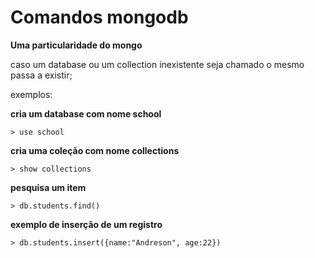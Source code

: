 # Comandos mongodb

**Uma particularidade do mongo**

caso um database ou um collection inexistente seja chamado o mesmo passa a existir;

exemplos:

**cria um database com nome school**

```sql=
> use school
```

**cria uma coleção com nome collections**

```sql=
> show collections
```

**pesquisa um item**

```sql=
> db.students.find()
```

**exemplo de inserção de um registro**

```sql=
> db.students.insert({name:"Andreson", age:22})
```
